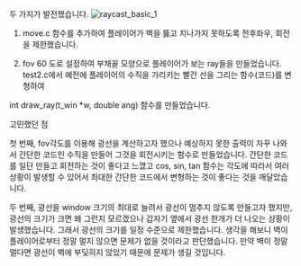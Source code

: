 두 가지가 발전했습니다.
![raycast_basic_1](https://user-images.githubusercontent.com/59194905/94105278-e7b03380-fe73-11ea-8c13-28ce909cff64.gif)

1. move.c 함수를 추가하여 플레이어가 벽을 뚫고 지나가지 못하도록 전후좌우, 회전을 제한했습니다.

2. fov 60 도로 설정하여 부채꼴 모양으로 플레이어가 보는 ray들을 만들었습니다. test2.c에서 예전에 플레이어의 수직을 가리키는 빨간 선을 그리는 함수(코드)를 변형하여

int					draw_ray(t_win *w, double ang) 함수를 만들었습니다.


고민했던 점

첫 번째, fov각도를 이용해 광선을 계산하고자 했으나 예상하지 못한 출력이 자꾸 나와서 간단한 코드인 수직을 만들어 그것을 회전시키는 함수로 만들었습니다. 간단한 코드를 일단 만들고 회전하는 것이 좋다고 느꼈고 cos, sin, tan 함수는 각도에 따라서 여러 상황이 발생할 수 있어서 최대한 간단한 코드에서 변형하는 것이 좋다는 것을 깨달았습니다.

두 번째, 광선을 window 크기의 최대로 늘려서 광선이 멈추지 않도록 만들고자 했지만, 광선의 크기가 크면 왜 그런지 모르겠으나 갑자기 옆에서 광선 한개가 더 나오는 상황이 발생했습니다. 그래서 광선의 크기를 일정 수준으로 제한했습니다. 생각을 해보니 벽이 플레이어로부터 정말 멀지 않으면 문제가 없을 것이라고 판단했습니다. 만약 벽이 정말 멀다면 광선이 벽에 부딪히지 않았기 때문에 문제가 생길 것입니다.
